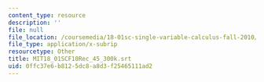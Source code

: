 ```yaml
---
content_type: resource
description: ''
file: null
file_location: /coursemedia/18-01sc-single-variable-calculus-fall-2010/0ffc37e6b8125dc8a8d3f25465111ad2_MIT18_01SCF10Rec_45_300k.vtt
file_type: application/x-subrip
resourcetype: Other
title: MIT18_01SCF10Rec_45_300k.srt
uid: 0ffc37e6-b812-5dc8-a8d3-f25465111ad2
---
```

